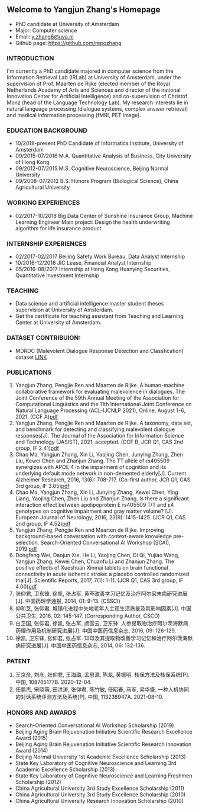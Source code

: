 ## Welcome to Yangjun Zhang's Homepage
- PhD candidate at University of Amsterdam  
- Major: Computer science  
- Email: y.zhang6@uva.nl  
- Github page: https://github.com/repozhang

### INTRODUCTION
I'm currently a PhD candidate majored in computer science from the Information Retrieval Lab (IRLab) at University of Amsterdam, under the supervision of Prof. Maarten de Rijke (elected member of the Royal Netherlands Academy of Arts and Sciences and director of the national Innovation Center for Artificial Intelligence) and co-supervision of Christof Monz (head of the Language Technology Lab). My research interests lie in natural language processing (dialogue systems, complex answer retrieval) and medical information processing (fMRI, PET image).

### EDUCATION BACKGROUND
- 10/2018-present    PhD Candidate of Informatics Institute, University of Amsterdam
- 09/2015-07/2016    M.A. Quantitative Analysis of Business, City University of Hong Kong
- 09/2012-07/2015    M.S. Cognitive Neuroscience, Beijing Normal University                         
- 09/2008-07/2012    B.S. Honors Program (Biological Science), China Agricultural University 

### WORKING EXPERIENCES
- 02/2017-10/2018    Big Data Center of Sunshine Insurance Group, Machine Learning Engineer
Main project: Design the health underwriting algorithm for life insurance product.

### INTERNSHIP EXPERIENCES
-	02/2017-02/2017    Beijing Safety Work Bureau, Data Analyst Internship
-	10/2016-12/2016    JIC Lease, Financial Analyst Internship 
-	05/2016-08/2017    Internship at Hong Kong Huanying Securities, Quantitative Investment Internship

### TEACHING
-	Data science and artificial intelligence master student theses supervision at University of Amsterdam. 
-	Get the certificate for teaching assistant from Teaching and Learning Center at University of Amsterdam.

### DATASET CONTRIBUION:
- MDRDC (Malevolent Dialogue Response Detection and Classfication) dataset [LINK](https://github.com/repozhang/malevolent_dialogue)

### PUBLICATIONS
1. Yangjun Zhang, Pengjie Ren and Maarten de Rijke. A human-machine collaborative framework for evaluating malevolence in dialogues. The Joint Conference of the 59th Annual Meeting of the Association for Computational Linguistics and the 11th International Joint Conference on Natural Language Processing (ACL-IJCNLP 2021), Online, August 1-6, 2021. (CCF A)[pdf](https://aclanthology.org/2021.acl-long.436.pdf)
2. Yangjun Zhang, Pengjie Ren and Maarten de Rijke. A taxonomy, data set, and benchmark for detecting and classifying malevolent dialogue responses[J]. The Journal of the Association for Information Science and Technology (JASIST), 2021, accepted. (CCF B, JCR Q1, CAS 2nd group, IF 2.41)[pdf](https://staff.fnwi.uva.nl/m.derijke/wp-content/papercite-data/pdf/zhang-2021-taxonomy.pdf)
3. Chao Ma, Yangjun Zhang, Xin Li, Yaojing Chen, Junying Zhang, Zhen Liu, Kewei Chen and Zhanjun Zhang. The TT allele of rs405509 synergizes with APOE 4 in the impairment of cognition and its underlying default mode network in non-demented elderly[J]. Current Alzheimer Research, 2016, 13(6): 708-717. (Co-first author, JCR Q1, CAS 3rd group, IF 3.05)[pdf](https://www.researchgate.net/profile/Yaojing-Chen-2/publication/292388408_The_TT_allele_of_rs405509_synergizes_with_APOE_e4_in_the_impairment_of_cognition_and_its_underlying_default_mode_network_in_non-demented_elderly/links/58d46e1045851533784fdda3/The-TT-allele-of-rs405509-synergizes-with-APOE-e4-in-the-impairment-of-cognition-and-its-underlying-default-mode-network-in-non-demented-elderly.pdf)
4. Chao Ma, Yangjun Zhang, Xin Li, Junying Zhang, Kewei Chen, Ying Liang, Yaojing Chen, Zhen Liu and Zhanjun Zhang. Is there a significant interaction effect between apolipoprotein E rs405509 T/T and ε4 genotypes on cognitive impairment and gray matter volume? [J]. European Journal of Neurology, 2016, 23(9): 1415-1425. (JCR Q1, CAS 2nd group, IF 4.52)[pdf](https://www.ncbi.nlm.nih.gov/pmc/articles/PMC4987229/pdf/nihms781882.pdf)
5. Yangjun Zhang, Pengjie Ren and Maarten de Rijke. Improving background-based conversation with context-aware knowledge pre-selection. Search-Oriented Conversational AI Workshop (SCAI), 2019.[pdf](https://arxiv.org/pdf/1906.06685.pdf)
6. Dongfeng Wei, Daojun Xie, He Li, Yaojing Chen, Di Qi, Yujiao Wang, Yangjun Zhang, Kewei Chen, Chuanfu Li and Zhanjun Zhang. The positive effects of Xueshuan Xinmai tablets on brain functional connectivity in acute ischemic stroke: a placebo controlled randomized trial[J]. Scientific Reports, 2017, 7(1): 1-11. (JCR Q1, CAS 3rd group, IF 4.00)[pdf](https://www.nature.com/articles/s41598-017-15456-9.pdf)
7. 张仰君, 卫东锋, 徐凯, 张占军. 黄芩改善学习记忆及治疗阿尔采末病研究进展[J]. 中国药理学通报, 2014, 01: 9-13. (CSSCI)
8. 仰和芝, 张仰君. 城镇化进程中失地老年人主观生活质量及其影响因素[J]. 中国公共卫生, 2016, 02: 145-147. (Corresponding Author, CSCD)
9. 白卫国, 张仰君, 徐凯, 张占军, 虞雪云, 卫东锋. 人参提取物治疗阿尔茨海默病药理作用及机制研究进展[J]. 中国中医药信息杂志, 2016, 09: 126-129.
10. 徐凯, 卫东锋, 张仰君, 张占军. 知母及其提取物改善学习记忆和治疗阿尔茨海默病研究进展[J]. 中国中医药信息杂志, 2014, 06: 132-136.

### PATENT
1. 王京彦, 刘彦, 张仰君, 王海璐, 孟思源, 陈龙, 黄振明. 核保方法及核保系统[P]. 中国, 108765177B. 2020-12-04.
2. 任鹏杰, 宋晓萌, 田洪涛, 张仰君, 陈竹敏, 任昭春, 马军, 梁华盛. 一种人机协同的对话系统评测方法及系统[P]. 中国, 113238947A. 2021-08-10.

### HONORS AND AWARDS
- Search-Oriented Conversational AI Workshop Scholarship (2019)
- Beijing Aging Brain Rejuvenation Initiative Scientific Research Excellence Award (2015)
- Beijing Aging Brain Rejuvenation Initiative Scientific Research Innovation Award (2014)
- Beijing Normal University 1st Academic Excellence Scholarship (2013)
- State Key Laboratory of Cognitive Neuroscience and Learning 3rd Academic Excellence Scholarship (2013)
- State Key Laboratory of Cognitive Neuroscience and Learning Freshmen Scholarship (2012)
- China Agricultural University 3rd Study Excellence Scholarship (2011)
- China Agricultural University 3rd Study Excellence Scholarship (2010)
- China Agricultural University Research Innovation Scholarship (2010)


